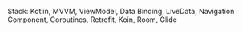 Stack: Kotlin, MVVM, ViewModel, Data Binding, LiveData, Navigation Component, Coroutines, Retrofit, Koin, Room, Glide
